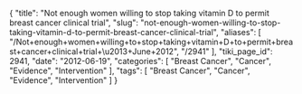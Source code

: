 {
    "title": "Not enough women willing to stop taking vitamin D to permit breast cancer clinical trial",
    "slug": "not-enough-women-willing-to-stop-taking-vitamin-d-to-permit-breast-cancer-clinical-trial",
    "aliases": [
        "/Not+enough+women+willing+to+stop+taking+vitamin+D+to+permit+breast+cancer+clinical+trial+\u2013+June+2012",
        "/2941"
    ],
    "tiki_page_id": 2941,
    "date": "2012-06-19",
    "categories": [
        "Breast Cancer",
        "Cancer",
        "Evidence",
        "Intervention"
    ],
    "tags": [
        "Breast Cancer",
        "Cancer",
        "Evidence",
        "Intervention"
    ]
}